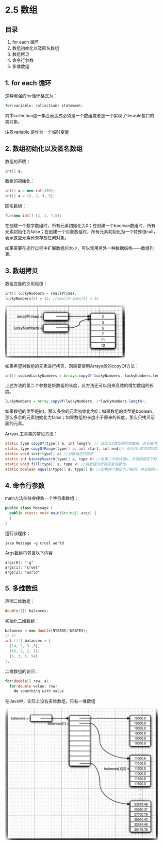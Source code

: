# 2.5 数组

## 目录

1. for each 循环
2. 数组初始化以及匿名数组
3. 数组拷贝
4. 命令行参数
6. 多维数组



## 1. for each 循环

这种增强的for循环格式为：

```java
for(variable: collection) statement;
```

其中collection这一集合表达式必须是一个数组或者是一个实现了Iterable接口的类对象。

注意variable 是作为一个临时变量

## 2. 数组初始化以及匿名数组

数组的声明：

```java
int[] a;
```

数组的初始化：

```java
int[] a = new int[100];
int[] a = {2, 3, 4, 5};
```

匿名数组：

```java
fun(new int[] {2, 3, 4,5})
```

在创建一个数字数组时，所有元素初始化为0；在创建一个boolean数组时，所有元素初始化为false；在创建一个对象数组时，所有元素初始化为一个特殊值null，表示这些元素尚未存放任何对象。

如果需要在运行过程中扩展数组的大小，可以使用另外一种数据结构——数组列表。



## 3. 数组拷贝

数组变量的引用赋值：

```java
int[] luckyNumbers = smallPrimes;
luckyNumbers[5] = 12; //smallPrimes[5] = 12
```

![image-20210715165334366](image-20210715165334366.png)

如果希望对数组的元素进行拷贝，则需要使用Arrays类的copyOf方法：

```java
int[] copiedLuckyNumbers = Arrays.copyOf(luckyNumbers, luckyNumbers.length);
```

上述方法的第二个参数是新数组的长度，此方法还可以用来高效的增加数组的长度。

```java
luckyNumbers = Array.copyOf(luckyNumbers, 2*luckyNumbers.length);
```

如果数组的类型是int，那么多余的元素初始化为0；如果数组的类型是boolean，那么多余的元素初始化为false；如果数组的长度小于原来的长度，那么只拷贝前面的元素。



Arryas 工具类的常见方法：

```java
static type copyOf(type[] a, int length) // 返回与a类型相同的数组，其长度为length，数组元素为a的值
static type copyOfRange(type[] a, int start, int end)// 返回与a类型相同的数组，其长度为end-start，数组元素为[start, end)
static void sort(type[] a) //对数组进行排序
static int binarySearch(type[] a, type v) //采用二分查找值v，并返回相应下标；否则返回负数值r，-r-1是为保持有序应该插入的位置
static void fill(type[] a, type v) //将数组的所有元素设置为v
static boolean equals(type[] a, type[] b) //如果两个数组大小相同，并且相同下标的元素都相等，放回true
```



## 4. 命令行参数

main方法往往会接收一个字符串数组：

```java
public class Message {
  public static void main(String[] args) {
  }
}
```

运行该程序：

```shell
java Message -g cruel world
```

Args数组将包含以下内容

```shell
args[0]: "-g"
args[1]: "cruel"
args[2]: "world"
```



## 5. 多维数组

声明二维数组：

```java
double[][] balances;
```

初始化二维数组：

```java
balances = new double[NYEARS][NRATES];
// or
int [][] balances = {
  {14, 2, 3 ,5},
  {65, 2, 2, 1},
  {5, 3, 5, 54}
};
```

二维数组的访问：

```java
for(double[] row: a)
  for(double value: row)
    do something with value
```

在Java中，实际上没有多维数组，只有一维数组

![image-20210715212908519](image-20210715212908519.png)

